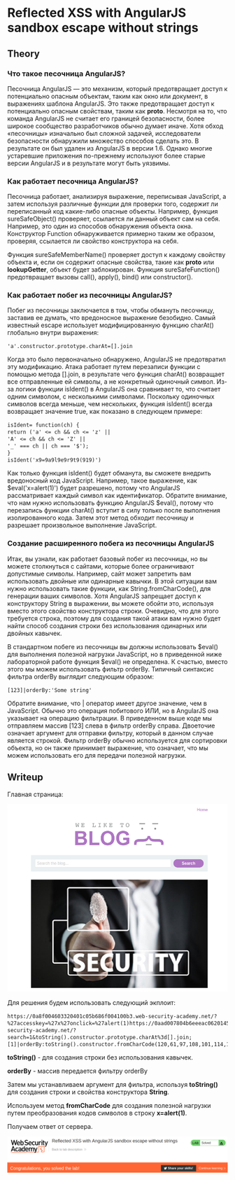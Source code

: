 # Reflected XSS with AngularJS sandbox escape without strings

## Theory

<h3>Что такое песочница AngularJS?</h3>

Песочница AngularJS — это механизм, который предотвращает доступ к потенциально опасным объектам, таким как окно или документ, в выражениях шаблона AngularJS. Это также предотвращает доступ к потенциально опасным свойствам, таким как __proto__. Несмотря на то, что команда AngularJS не считает его границей безопасности, более широкое сообщество разработчиков обычно думает иначе. Хотя обход «песочницы» изначально был сложной задачей, исследователи безопасности обнаружили множество способов сделать это. В результате он был удален из AngularJS в версии 1.6. Однако многие устаревшие приложения по-прежнему используют более старые версии AngularJS и в результате могут быть уязвимы.

<h3>Как работает песочница AngularJS?</h3>

Песочница работает, анализируя выражение, переписывая JavaScript, а затем используя различные функции для проверки того, содержит ли переписанный код какие-либо опасные объекты. Например, функция sureSafeObject() проверяет, ссылается ли данный объект сам на себя. Например, это один из способов обнаружения объекта окна. Конструктор Function обнаруживается примерно таким же образом, проверяя, ссылается ли свойство конструктора на себя.

Функция sureSafeMemberName() проверяет доступ к каждому свойству объекта и, если он содержит опасные свойства, такие как __proto__ или __lookupGetter__, объект будет заблокирован. Функция sureSafeFunction() предотвращает вызовы call(), apply(), bind() или constructor().

<h3>Как работает побег из песочницы AngularJS?</h3>

Побег из песочницы заключается в том, чтобы обмануть песочницу, заставив ее думать, что вредоносное выражение безобидно. Самый известный escape использует модифицированную функцию charAt() глобально внутри выражения:
```
'a'.constructor.prototype.charAt=[].join
```

Когда это было первоначально обнаружено, AngularJS не предотвратил эту модификацию. Атака работает путем перезаписи функции с помощью метода [].join, в результате чего функция charAt() возвращает все отправленные ей символы, а не конкретный одиночный символ. Из-за логики функции isIdent() в AngularJS она сравнивает то, что считает одним символом, с несколькими символами. Поскольку одиночных символов всегда меньше, чем нескольких, функция isIdent() всегда возвращает значение true, как показано в следующем примере:
```
isIdent= function(ch) {
return ('a' <= ch && ch <= 'z' ||
'A' <= ch && ch <= 'Z' ||
'_' === ch || ch === '$');
}
isIdent('x9=9a9l9e9r9t9(919)')
```

Как только функция isIdent() будет обманута, вы сможете внедрить вредоносный код JavaScript. Например, такое выражение, как $eval('x=alert(1)') будет разрешено, потому что AngularJS рассматривает каждый символ как идентификатор. Обратите внимание, что нам нужно использовать функцию AngularJS $eval(), потому что перезапись функции charAt() вступит в силу только после выполнения изолированного кода. Затем этот метод обходит песочницу и разрешает произвольное выполнение JavaScript.

<h3>Создание расширенного побега из песочницы AngularJS</h3>

Итак, вы узнали, как работает базовый побег из песочницы, но вы можете столкнуться с сайтами, которые более ограничивают допустимые символы. Например, сайт может запретить вам использовать двойные или одинарные кавычки. В этой ситуации вам нужно использовать такие функции, как String.fromCharCode(), для генерации ваших символов. Хотя AngularJS запрещает доступ к конструктору String в выражении, вы можете обойти это, используя вместо этого свойство конструктора строки. Очевидно, что для этого требуется строка, поэтому для создания такой атаки вам нужно будет найти способ создания строки без использования одинарных или двойных кавычек.

В стандартном побеге из песочницы вы должны использовать $eval() для выполнения полезной нагрузки JavaScript, но в приведенной ниже лабораторной работе функция $eval() не определена. К счастью, вместо этого мы можем использовать фильтр orderBy. Типичный синтаксис фильтра orderBy выглядит следующим образом:
```
[123]|orderBy:'Some string'
```

Обратите внимание, что | оператор имеет другое значение, чем в JavaScript. Обычно это операция побитового ИЛИ, но в AngularJS она указывает на операцию фильтрации. В приведенном выше коде мы отправляем массив [123] слева в фильтр orderBy справа. Двоеточие означает аргумент для отправки фильтру, который в данном случае является строкой. Фильтр orderBy обычно используется для сортировки объекта, но он также принимает выражение, что означает, что мы можем использовать его для передачи полезной нагрузки.

## Writeup

Главная страница:

![](./assets/1.png)

Для решения будем использовать следующий экплоит:
```
https://0a8f004603320401c05b686f004100b3.web-security-academy.net/?%27accesskey=%27x%27onclick=%27alert(1)https://0aad007804b6eeeac0620145004900fe.web-security-academy.net/?search=1&toString().constructor.prototype.charAt%3d[].join;[1]|orderBy:toString().constructor.fromCharCode(120,61,97,108,101,114,116,40,49,41)=1
```

**toString()** - для создания строки без использования кавычек.

**orderBy** - массив передается фильтру orderBy

Затем мы устанавливаем аргумент для фильтра, используя **toString()** для создания строки и свойства конструктора **String**.

Используем метод **fromCharCode** для создания полезной нагрузки путем преобразования кодов символов в строку **x=alert(1)**.

Получаем ответ от сервера.

![](./assets/2.png)
